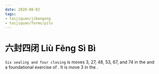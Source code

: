 ```yaml
---
date: 2020-08-02
tags:
- taijiquan/jibengong
- taijiquan/forms/yilu
---
```


# 六封四闭 Liù Fēng Sì Bì

`Six sealing and four closing` is moves 3, 27, 48, 53, 67, and 74 in the <yilu> and a foundational exercise of <practicalmethod>. It is move 3 in the <erlu>.
